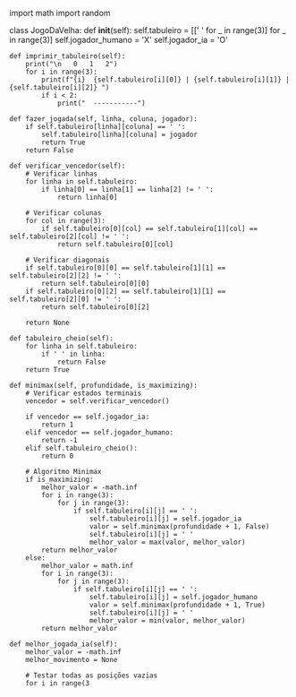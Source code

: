 import math
import random

class JogoDaVelha:
    def __init__(self):
        self.tabuleiro = [[' ' for _ in range(3)] for _ in range(3)]
        self.jogador_humano = 'X'
        self.jogador_ia = 'O'
    
    def imprimir_tabuleiro(self):
        print("\n   0   1   2")
        for i in range(3):
            print(f"{i}  {self.tabuleiro[i][0]} | {self.tabuleiro[i][1]} | {self.tabuleiro[i][2]} ")
            if i < 2:
                print("  -----------")
    
    def fazer_jogada(self, linha, coluna, jogador):
        if self.tabuleiro[linha][coluna] == ' ':
            self.tabuleiro[linha][coluna] = jogador
            return True
        return False
    
    def verificar_vencedor(self):
        # Verificar linhas
        for linha in self.tabuleiro:
            if linha[0] == linha[1] == linha[2] != ' ':
                return linha[0]
        
        # Verificar colunas
        for col in range(3):
            if self.tabuleiro[0][col] == self.tabuleiro[1][col] == self.tabuleiro[2][col] != ' ':
                return self.tabuleiro[0][col]
        
        # Verificar diagonais
        if self.tabuleiro[0][0] == self.tabuleiro[1][1] == self.tabuleiro[2][2] != ' ':
            return self.tabuleiro[0][0]
        if self.tabuleiro[0][2] == self.tabuleiro[1][1] == self.tabuleiro[2][0] != ' ':
            return self.tabuleiro[0][2]
        
        return None
    
    def tabuleiro_cheio(self):
        for linha in self.tabuleiro:
            if ' ' in linha:
                return False
        return True
    
    def minimax(self, profundidade, is_maximizing):
        # Verificar estados terminais
        vencedor = self.verificar_vencedor()
        
        if vencedor == self.jogador_ia:
            return 1
        elif vencedor == self.jogador_humano:
            return -1
        elif self.tabuleiro_cheio():
            return 0
        
        # Algoritmo Minimax
        if is_maximizing:
            melhor_valor = -math.inf
            for i in range(3):
                for j in range(3):
                    if self.tabuleiro[i][j] == ' ':
                        self.tabuleiro[i][j] = self.jogador_ia
                        valor = self.minimax(profundidade + 1, False)
                        self.tabuleiro[i][j] = ' '
                        melhor_valor = max(valor, melhor_valor)
            return melhor_valor
        else:
            melhor_valor = math.inf
            for i in range(3):
                for j in range(3):
                    if self.tabuleiro[i][j] == ' ':
                        self.tabuleiro[i][j] = self.jogador_humano
                        valor = self.minimax(profundidade + 1, True)
                        self.tabuleiro[i][j] = ' '
                        melhor_valor = min(valor, melhor_valor)
            return melhor_valor
    
    def melhor_jogada_ia(self):
        melhor_valor = -math.inf
        melhor_movimento = None
        
        # Testar todas as posições vazias
        for i in range(3
